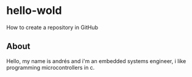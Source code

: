 # hello-wold
How to create a repository in GitHub 

## About

Hello, my name is andrés and i'm an embedded systems engineer,
i like programming microcontrollers in c.
